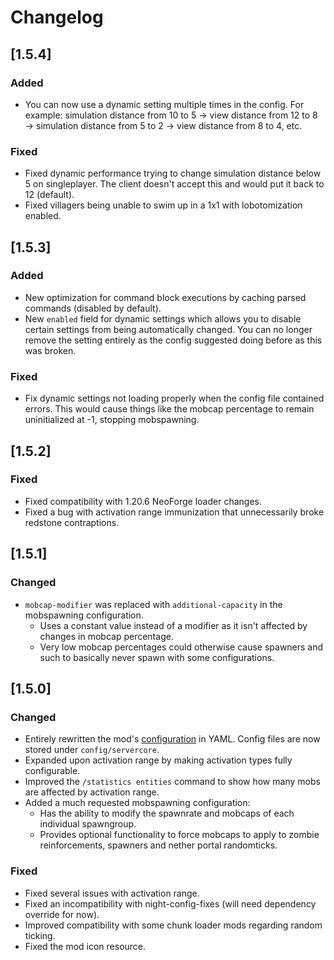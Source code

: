 # Changelog

## [1.5.4]

### Added
- You can now use a dynamic setting multiple times in the config.
For example: simulation distance from 10 to 5 → view distance from 12 to 8 → simulation distance from 5 to 2 → view distance from 8 to 4, etc.

### Fixed
- Fixed dynamic performance trying to change simulation distance below 5 on singleplayer. The client doesn't accept this and would put it back to 12 (default).
- Fixed villagers being unable to swim up in a 1x1 with lobotomization enabled.

## [1.5.3]

### Added
- New optimization for command block executions by caching parsed commands (disabled by default).
- New `enabled` field for dynamic settings which allows you to disable certain settings from being automatically changed.
You can no longer remove the setting entirely as the config suggested doing before as this was broken.

### Fixed
- Fix dynamic settings not loading properly when the config file contained errors.
This would cause things like the mobcap percentage to remain uninitialized at -1, stopping mobspawning.

## [1.5.2]

### Fixed
- Fixed compatibility with 1.20.6 NeoForge loader changes.
- Fixed a bug with activation range immunization that unnecessarily broke redstone contraptions.

## [1.5.1]

### Changed
- `mobcap-modifier` was replaced with `additional-capacity` in the mobspawning configuration.
  - Uses a constant value  instead of a modifier as it isn't affected by changes in mobcap percentage.
  - Very low mobcap percentages could otherwise cause spawners and such to basically never spawn with some configurations.

## [1.5.0]

### Changed
- Entirely rewritten the mod's [configuration](<https://github.com/Wesley1808/ServerCore/tree/v1.5.0/docs/config/DEFAULT.md>) in YAML. Config files are now stored under `config/servercore`.
- Expanded upon activation range by making activation types fully configurable.
- Improved the `/statistics entities` command to show how many mobs are affected by activation range.
- Added a much requested mobspawning configuration:
  - Has the ability to modify the spawnrate and mobcaps of each individual spawngroup.
  - Provides optional functionality to force mobcaps to apply to zombie reinforcements, spawners and nether portal randomticks.

### Fixed
- Fixed several issues with activation range.
- Fixed an incompatibility with night-config-fixes (will need dependency override for now).
- Improved compatibility with some chunk loader mods regarding random ticking.
- Fixed the mod icon resource.